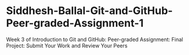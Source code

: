 # Siddhesh-Ballal-Git-and-GitHub-Peer-graded-Assignment-1
Week 3 of Introduction to Git and GitHub: Peer-graded Assignment: Final Project: Submit Your Work and Review Your Peers
